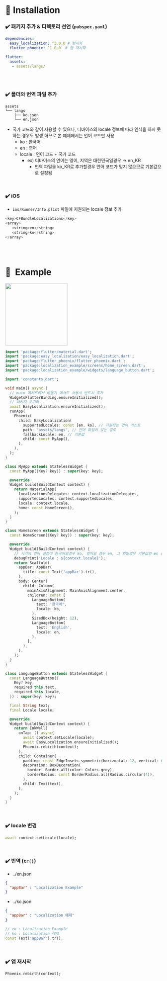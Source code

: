 # 📌 **Installation**

### ✔️ 패키지 추가 & 디렉토리 선언 (`pubspec.yaml`)

```yaml
dependencies:
  easy_localization: ^3.0.0 # 현지화
  flutter_phoenix: ^1.0.0  # 앱 재시작

flutter:
  assets:
   - assets/langs/
  
```
<br>

### ✔️ 폴더와 번역 파일 추가
```
assets
└── langs
    ├── ko.json                  
    └── en.json
```

- 국가 코드와 같이 사용할 수 있으나, 디바이스의 locale 정보에 따라 인식을 하지 못하는 경우도 발생 하므로  본 예제에서는 언어 코드만 사용
    - ko : 한국어
    - en : 영어
    - locale : 언어 코드 + 국가 코드
        - ex) 디바이스의 언어는 영어, 지역은 대한민국일경우 → en_KR
            - 번역 파일을 ko_KR로 추가할경우 언어 코드가 맞지 않으므로 기본값으로 설정됨

<br>

### ✔️ iOS

- `ios/Runner/Info.plist` 파일에 지원되는 locale 정보 추가

```swift
<key>CFBundleLocalizations</key>
<array>
   <string>en</string>
   <string>ko</string>
</array>
```

<br>
<br>

# 📌  Example

<img src = "https://user-images.githubusercontent.com/55150540/169638060-54328d0e-54df-45c5-a914-71b31e153989.gif" width = 200>


```dart
import 'package:flutter/material.dart';
import 'package:easy_localization/easy_localization.dart';
import 'package:flutter_phoenix/flutter_phoenix.dart';
import 'package:localization_example/screens/home_screen.dart';
import 'package:localization_example/widgets/language_button.dart';

import 'constants.dart';

void main() async {
  // main 메서드에서 비동기 메서드 사용시 반드시 추가
  WidgetsFlutterBinding.ensureInitialized();
  // 패키지 초기화
  await EasyLocalization.ensureInitialized();
  runApp(
    Phoenix(
      child: EasyLocalization(
        supportedLocales: const [en, ko], // 지원하는 언어 리스트
        path: 'assets/langs', // 언어 파일이 있는 경로
        fallbackLocale: en, // 기본값 
        child: const MyApp(), 
      ),
    ),
  );
}

class MyApp extends StatelessWidget {
  const MyApp({Key? key}) : super(key: key);

  @override
  Widget build(BuildContext context) {
    return MaterialApp(
      localizationsDelegates: context.localizationDelegates,
      supportedLocales: context.supportedLocales,
      locale: context.locale,
      home: const HomeScreen(),
    );
  }
}

class HomeScreen extends StatelessWidget {
  const HomeScreen({Key? key}) : super(key: key);

  @override
  Widget build(BuildContext context) {
    // 기기의 언어 설정이 한국어일경우 ko, 영어일 경우 en, 그 외일경우 기본값인 en 출력
    debugPrint('Locale : ${context.locale}');
    return Scaffold(
      appBar: AppBar(
        title: const Text('appBar').tr(),
      ),
      body: Center(
        child: Column(
          mainAxisAlignment: MainAxisAlignment.center,
          children: const [
            LanguageButton(
              text: '한국어',
              locale: ko,
            ),
            SizedBox(height: 12),
            LanguageButton(
              text: 'English',
              locale: en,
            ),
          ],
        ),
      ),
    );
  }
}

class LanguageButton extends StatelessWidget {
  const LanguageButton({
    Key? key,
    required this.text,
    required this.locale,
  }) : super(key: key);

  final String text;
  final Locale locale;

  @override
  Widget build(BuildContext context) {
    return InkWell(
      onTap: () async{
        await context.setLocale(locale);
        await EasyLocalization.ensureInitialized();
        Phoenix.rebirth(context);
      },
      child: Container(
        padding: const EdgeInsets.symmetric(horizontal: 12, vertical: 6),
        decoration: BoxDecoration(
          border: Border.all(color: Colors.grey),
          borderRadius: const BorderRadius.all(Radius.circular(4)),
        ),
        child: Text(text),
      ),
    );
  }
}
```

<br>

### ✔️ locale 변경

```dart
await context.setLocale(locale);
```

<br>

### ✔️ 번역 (`tr()`)

- ../en.json
```json
{
  "appBar" : "Localization Example"
}

```

- ../ko.json

```json
{
  "appBar" : "Localization 예제"
}
```

```dart
// en : Localization Example
// ko : Localization 예제
const Text('appBar').tr(),
```

<br>

### ✔️ 앱 재시작

```dart
Phoenix.rebirth(context);
```
